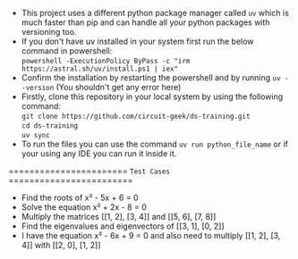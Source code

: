 * This project uses a different python package manager called `uv` which is much faster than pip and can
  handle all your python packages with versioning too.
* If you don't have uv installed in your system first run the below command in powershell: <br />
    `powershell -ExecutionPolicy ByPass -c "irm https://astral.sh/uv/install.ps1 | iex"`
* Confirm the installation by restarting the powershell and by running `uv --version` (You shouldn't get any error here)
* Firstly, clone this repository in your local system by using the following command: <br />
    `git clone https://github.com/circuit-geek/ds-training.git` <br />
    `cd ds-training` <br />
    `uv sync`
* To run the files you can use the command `uv run python_file_name` or if your using any IDE you can run it inside it.

======================= `Test Cases` ========================
*  Find the roots of x² - 5x + 6 = 0
*  Solve the equation x² + 2x - 8 = 0
*  Multiply the matrices [[1, 2], [3, 4]] and [[5, 6], [7, 8]]
*  Find the eigenvalues and eigenvectors of [[3, 1], [0, 2]]
*  I have the equation x² - 6x + 9 = 0 and also need to multiply [[1, 2], [3, 4]] with [[2, 0], [1, 2]]

